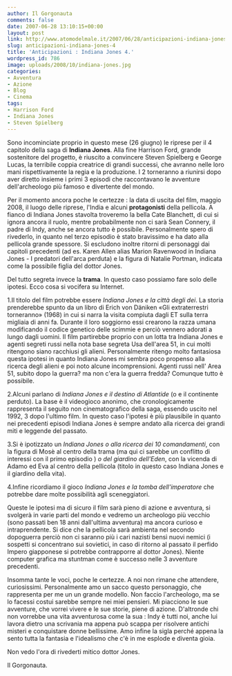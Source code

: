 ```yaml
---
author: Il Gorgonauta
comments: false
date: 2007-06-28 13:10:15+00:00
layout: post
link: http://www.atomodelmale.it/2007/06/28/anticipazioni-indiana-jones-4/
slug: anticipazioni-indiana-jones-4
title: 'Anticipazioni : Indiana Jones 4.'
wordpress_id: 786
image: uploads/2008/10/indiana-jones.jpg
categories:
- Avventura
- Azione
- Blog
- Cinema
tags:
- Harrison Ford
- Indiana Jones
- Steven Spielberg
---
```


Sono incominciate proprio in questo mese (26 giugno) le riprese per il 4 capitolo della saga di **Indiana Jones**. Alla fine Harrison Ford, grande sostenitore del progetto, è riuscito a convincere  Steven Spielberg e George Lucas, la terribile coppia creatrice di grandi successi, che avranno nelle loro mani rispettivamente la regia e la produzione. I 2 torneranno a riunirsi dopo aver diretto insieme i primi 3 episodi che raccontavano le avventure dell'archeologo più famoso e divertente del mondo.

Per il momento ancora poche le certezze : la data di uscita del film, maggio 2008, il luogo delle riprese, l'India e alcuni **protagonisti** della pellicola. A fianco di Indiana Jones stavolta troveremo la bella Cate Blanchett, di cui si ignora ancora il ruolo, mentre probabilmente non ci sarà Sean Connery, il padre di Indy, anche se ancora tutto è possibile. Personalmente spero di rivederlo, in quanto nel terzo episodio è stato bravissimo e ha dato alla pellicola grande spessore. Si escludono inoltre ritorni di personaggi dai capitoli precedenti (ad es. Karen Allen alias Marion Ravenwood in Indiana Jones - I predatori dell'arca perduta) e la figura di Natalie Portman, indicata come la possibile figlia del dottor Jones.

Del tutto segreta invece la **trama**. In questo caso possiamo fare solo delle ipotesi. Ecco cosa si vocifera su Internet.

1.Il titolo del film potrebbe essere _Indiana Jones e la città degli dei_. La storia prenderebbe spunto da un libro di Erich von Däniken  «Gli extraterrestri torneranno» (1968) in cui si narra la visita compiuta dagli ET sulla terra migliaia di anni fa. Durante il loro soggiorno essi crearono la razza umana modificando il codice genetico delle scimmie e perciò vennero adorati a lungo dagli uomini. Il film partirebbe proprio con un lotta tra Indiana Jones e agenti segreti russi nella nota base segreta Usa dell'area 51, in cui molti ritengono siano racchiusi gli alieni. Personalmente ritengo molto fantasiosa questa ipotesi in quanto Indiana Jones mi sembra poco propenso alla ricerca degli alieni e poi noto alcune incomprensioni. Agenti russi nell' Area 51, subito dopo la guerra? ma non c'era la guerra fredda? Comunque tutto è possibile.

2.Alcuni parlano di _Indiana Jones e il destino di Atlantide_ (o e il continente perduto). La base è il videogioco anonimo, che cronologicamente rappresenta il seguito non cinematografico della saga, essendo uscito nel 1992, 3 dopo l'ultimo film. In questo caso l'ipotesi è più plausibile in quanto nei precedenti episodi Indiana Jones è sempre andato alla ricerca dei grandi miti e leggende del passato.

3.Si è ipotizzato un _Indiana Jones o alla ricerca dei 10 comandamenti_, con la figura di Mosè al centro della trama (ma qui ci sarebbe un conflitto di interessi con il primo episodio ) _o del giardino dell'Eden_, con la vicenda di Adamo ed Eva al centro della pellicola (titolo in questo caso Indiana Jones e il giardino della vita).

4.Infine ricordiamo il gioco _Indiana Jones e la tomba dell'imperatore_ che potrebbe dare molte possibilità agli sceneggiatori.

Queste le ipotesi ma di sicuro il film sarà pieno di azione e avventura, si svolgerà in varie parti del mondo e vedremo un archeologo più vecchio (sono passati ben 18 anni dall'ultima avventura) ma ancora curioso e intraprendente. Si dice che la pellicola sarà ambienta nel secondo dopoguerra perciò non ci saranno più i cari nazisti bensì nuovi nemici (i sospetti si concentrano sui sovietici, in caso di ritorno al passato il perfido Impero giapponese si potrebbe contrapporre al dottor Jones). Niente computer grafica ma stuntman come è successo nelle 3 avventure precedenti.

Insomma tante le voci, poche le certezze. A noi non rimane che attendere, curiosissimi. Personalmente amo un sacco questo personaggio, che rappresenta per me un un grande modello. Non faccio l'archeologo, ma se lo facessi costui sarebbe sempre nei miei pensieri. Mi piacciono le sue avventure, che vorrei vivere e le sue storie, piene di azione. D'altronde chi non vorrebbe una vita avventurosa come la sua : Indy è tutti noi, anche lui lavora dietro una scrivania ma appena può scappa per risolvere antichi misteri e conquistare donne bellissime. Amo infine la sigla perché appena la sento tutta la fantasia e l'idealismo che c'è in me esplode e diventa gioia.

Non vedo l'ora di rivederti mitico dottor Jones.

Il Gorgonauta.
